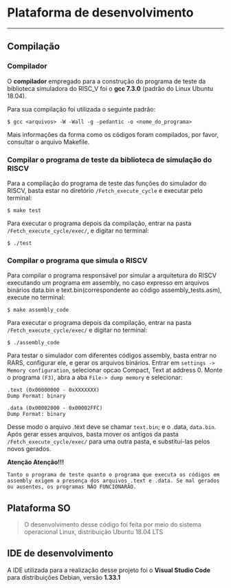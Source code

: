 # Plataforma de desenvolvimento

----------------

## Compilação

### Compilador

O __compilador__ empregado para a construção do programa de teste da biblioteca simuladora do RISC_V foi o __gcc 7.3.0__ (padrão do Linux Ubuntu 18.04).

Para sua compilação foi utilizada o seguinte padrão:

```
$ gcc <arquivos> -W -Wall -g -pedantic -o <nome_do_programa>
```

Mais informações da forma como os códigos foram compilados, por favor, consultar o arquivo Makefile.

### Compilar o programa de teste da biblioteca de simulação do RISCV
Para a compilação do programa de teste das funções do simulador do RISCV, basta estar no diretório `/Fetch_execute_cycle` e executar pelo terminal:

```
$ make test
```
Para executar o programa depois da compilação, entrar na pasta `/Fetch_execute_cycle/exec/`, e digitar no terminal:

```
$ ./test
```

### Compilar o programa que simula o RISCV

Para compilar o programa responsável por simular a arquitetura do RISCV executando um programa em assembly, no caso expresso em arquivos binários data.bin e text.bin(correspondente ao código assembly_tests.asm), execute no terminal: 

```
$ make assembly_code
```
Para executar o programa depois da compilação, entrar na pasta `/Fetch_execute_cycle/exec/` e digitar no terminal:

```
$ ./assembly_code
```

Para testar o simulador com diferentes códigos assembly, basta entrar no RARS, configurar ele, e gerar os arquivos binários. Entrar em `settings -> Memory configuration`, selecionar opcao Compact, Text at address 0. Monte o programa `(F3)`, abra a aba `File-> dump memory` e selecionar:

    .text (0x00000000 - 0xXXXXXXX)
    Dump Format: binary

    .data (0x00002000 - 0x00002FFC)
    Dump Format: binary

Desse modo o arquivo .text deve se chamar `text.bin`; e o .data, `data.bin`. Após gerar esses arquivos, basta mover os antigos da pasta `/Fetch_execute_cycle/exec/` para uma outra pasta, e substituí-las pelos novos gerados.

__Atenção Atenção!!!__

    Tanto o programa de teste quanto o programa que executa os códigos em assembly exigem a presença dos arquivos .text e .data. Se mal gerados ou ausentes, os programas NÃO FUNCIONARÃO.

## Plataforma SO

> O desenvolvimento desse código foi
> feita por meio do sistema
> operacional Linux, distribuição
> Ubuntu 18.04 LTS

## IDE de desenvolvimento

A IDE utilizada para a realização desse projeto foi o __Visual Studio Code__ para distribuições Debian, versão __1.33.1__